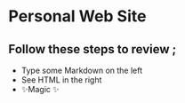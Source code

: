 # Personal Web Site

## Follow these steps to review ;

- Type some Markdown on the left
- See HTML in the right
- ✨Magic ✨
